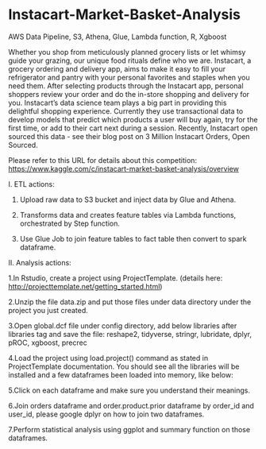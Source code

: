 # Instacart-Market-Basket-Analysis
AWS Data Pipeline, S3, Athena, Glue, Lambda function, R, Xgboost

Whether you shop from meticulously planned grocery lists or let whimsy guide your grazing, our unique food rituals define who we are. Instacart, a grocery ordering and delivery app, aims to make it easy to fill your refrigerator and pantry with your personal favorites and staples when you need them. After selecting products through the Instacart app, personal shoppers review your order and do the in-store shopping and delivery for you.
Instacart’s data science team plays a big part in providing this delightful shopping experience. Currently they use transactional data to develop models that predict which products a user will buy again, try for the first time, or add to their cart next during a session. Recently, Instacart open sourced this data - see their blog post on 3 Million Instacart Orders, Open Sourced.

Please refer to this URL for details about this competition:
https://www.kaggle.com/c/instacart-market-basket-analysis/overview


I. ETL actions:

1. Upload raw data to S3 bucket and inject data by Glue and Athena.

2. Transforms data and creates feature tables via Lambda functions, orchestrated by Step function.

3. Use Glue Job to join feature tables to fact table then convert to spark dataframe.


II. Analysis actions:

1.In Rstudio, create a project using ProjectTemplate. (details here: http://projecttemplate.net/getting_started.html)

2.Unzip the file data.zip and put those files under data directory under the project you just created.

3.Open global.dcf file under config directory, add below libraries after libraries tag and save the file:
reshape2, tidyverse, stringr, lubridate, dplyr, pROC, xgboost, precrec

4.Load the project using load.project() command as stated in ProjectTemplate documentation. You should see all the libraries will be installed and a few dataframes been loaded into memory, like below:

5.Click on each dataframe and make sure you understand their meanings.

6.Join orders dataframe and order.product.prior dataframe by order_id and user_id, please google dplyr on how to join two dataframes.

7.Perform statistical analysis using ggplot and summary function on those dataframes.

